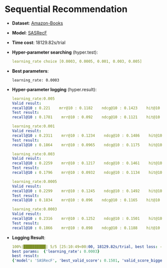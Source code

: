 # Sequential Recommendation

- **Dataset**: [Amazon-Books](../../md/amazon-books_seq.md)

- **Model**: [SASRecF](https://recbole.io/docs/user_guide/model/sequential/sasrecf.html)

- **Time cost**: 18129.82s/trial

- **Hyper-parameter searching** (hyper.test):

  ```yaml
  learning_rate choice [0.0003, 0.0005, 0.001, 0.003, 0.005]
  ```

- **Best parameters**:

  ```
  learning_rate: 0.0003
  ```

- **Hyper-parameter logging** (hyper.result):

  ```yaml
  learning_rate:0.005
  Valid result:
  recall@10 : 0.221    mrr@10 : 0.1182    ndcg@10 : 0.1423    hit@10 : 0.221    precision@10 : 0.0221
  Test result:
  recall@10 : 0.1781    mrr@10 : 0.092    ndcg@10 : 0.1121    hit@10 : 0.1781    precision@10 : 0.0178

  learning_rate:0.001
  Valid result:
  recall@10 : 0.2311    mrr@10 : 0.1234    ndcg@10 : 0.1486    hit@10 : 0.2311    precision@10 : 0.0231
  Test result:
  recall@10 : 0.1864    mrr@10 : 0.0965    ndcg@10 : 0.1175    hit@10 : 0.1864    precision@10 : 0.0186

  learning_rate:0.003
  Valid result:
  recall@10 : 0.2259    mrr@10 : 0.1217    ndcg@10 : 0.1461    hit@10 : 0.2259    precision@10 : 0.0226
  Test result:
  recall@10 : 0.1796    mrr@10 : 0.0932    ndcg@10 : 0.1134    hit@10 : 0.1796    precision@10 : 0.018

  learning_rate:0.0005
  Valid result:
  recall@10 : 0.2299    mrr@10 : 0.1245    ndcg@10 : 0.1492    hit@10 : 0.2299    precision@10 : 0.023
  Test result:
  recall@10 : 0.1834    mrr@10 : 0.096    ndcg@10 : 0.1165    hit@10 : 0.1834    precision@10 : 0.0183

  learning_rate:0.0003
  Valid result:
  recall@10 : 0.2316    mrr@10 : 0.1252    ndcg@10 : 0.1501    hit@10 : 0.2316    precision@10 : 0.0232
  Test result:
  recall@10 : 0.1866    mrr@10 : 0.098    ndcg@10 : 0.1188    hit@10 : 0.1866    precision@10 : 0.0187
  ```

- **Logging Result**:

  ```yaml
  100%|██████████| 5/5 [25:10:49<00:00, 18129.82s/trial, best loss: -0.1501]
  best params:  {'learning_rate': 0.0003}
  best result: 
  {'model': 'SASRecF', 'best_valid_score': 0.1501, 'valid_score_bigger': True, 'best_valid_result': OrderedDict([('recall@10', 0.2316), ('mrr@10', 0.1252), ('ndcg@10', 0.1501), ('hit@10', 0.2316), ('precision@10', 0.0232)]), 'test_result': OrderedDict([('recall@10', 0.1866), ('mrr@10', 0.098), ('ndcg@10', 0.1188), ('hit@10', 0.1866), ('precision@10', 0.0187)])}
  ```
